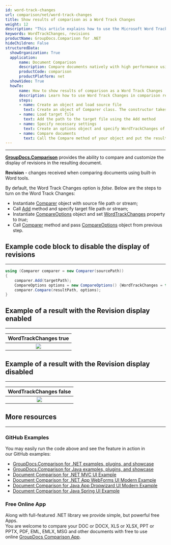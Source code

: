 ```yaml
---
id: word-track-changes
url: comparison/net/word-track-changes
title: Show results of comparison as a Word Track Changes
weight: 12
description: "This article explains how to use the Microsoft Word Track Changes comparing as a built in feature in GroupDocs.Comparison for .NET."
keywords: WordTrackChanges, revisions
productName: GroupDocs.Comparison for .NET
hideChildren: False
structuredData:
  showOrganization: True
  application:    
      name: Document Comparison   
      description: Compare documents natively with high performance using C# language and GroupDocs.Comparison for .NET
      productCode: comparison
      productPlatform: net
  showVideo: True
  howTo:
      name: How to show results of comparison as a Word Track Changes 
      description: Learn how to use Word Track Changes in comparison result
      steps:
      - name: Create an object and load source file
        text: Create an object of Comparer class. The constructor takes the source file path parameter. You may specify absolute or relative file path as per your requirements.
      - name: Load target file
        text: Add the path to the target file using the Add method
      - name: Specify necessary settings
        text: Create an options object and specify WordTrackChanges of true value.
      - name: Compare documents
        text: Call the Compare method of your object and put the resulting file path parameter and the options object.
---
```


***

**[GroupDocs.Comparison](https://products.groupdocs.com/comparison/net)** provides the ability to compare and customize the display of revisions in the resulting document.

**Revision** - changes received when comparing documents using built-in Word tools.

By default, the Word Track Changes option is *false*. Below are the steps to turn on the Word Track Changes:

*   Instantiate [Comparer](https://apireference.groupdocs.com/comparison/net/groupdocs.comparison/comparer) object with source file path or stream;
*   Call [Add](https://apireference.groupdocs.com/comparison/net/groupdocs.comparison/comparer/methods/add/index) method and specify target file path or stream;
*   Instantiate [CompareOptions](https://apireference.groupdocs.com/comparison/net/groupdocs.comparison.options/compareoptions) object and set [WordTrackChanges](https://apireference.groupdocs.com/comparison/net/groupdocs.comparison.options/compareoptions/properties/wordtrackchanges) property to *true*;
*   Call [Comparer](https://apireference.groupdocs.com/comparison/net/groupdocs.comparison/comparer) method and pass [CompareOptions](https://apireference.groupdocs.com/comparison/net/groupdocs.comparison.options/compareoptions) object from previous step.

## Example code block to disable the display of revisions

---

```csharp
using (Comparer comparer = new Comparer(sourcePath))
{
    comparer.Add(targetPath);
    CompareOptions options = new CompareOptions() {WordTrackChanges = true};
    comparer.Compare(resultPath, options);
}
```

## Example of a result with the Revision display enabled

---

| WordTrackChanges true |
|:---:|
| ![](comparison/net/images/word-track-changes-option-true.png) |

## Example of a result with the Revision display disabled

---

| WordTrackChanges false |
|:---:|
| ![](comparison/net/images/word-track-changes-option-false.png) |

## More resources

---

### GitHub Examples
You may easily run the code above and see the feature in action in our GitHub examples:
*   [GroupDocs.Comparison for .NET examples, plugins, and showcase](https://github.com/groupdocs-comparison/GroupDocs.Comparison-for-.NET)
*   [GroupDocs.Comparison for Java examples, plugins, and showcase](https://github.com/groupdocs-comparison/GroupDocs.Comparison-for-Java)
*   [Document Comparison for .NET MVC UI Example](https://github.com/groupdocs-comparison/GroupDocs.Comparison-for-.NET-MVC)
*   [Document Comparison for .NET App WebForms UI Modern Example](https://github.com/groupdocs-comparison/GroupDocs.Comparison-for-.NET-WebForms)
*   [Document Comparison for Java App Dropwizard UI Modern Example](https://github.com/groupdocs-comparison/GroupDocs.Comparison-for-Java-Dropwizard)
*   [Document Comparison for Java Spring UI Example](https://github.com/groupdocs-comparison/GroupDocs.Comparison-for-Java-Spring)
    
### Free Online App
Along with full-featured .NET library we provide simple, but powerful free Apps.  
You are welcome to compare your DOC or DOCX, XLS or XLSX, PPT or PPTX, PDF, EML, EMLX, MSG and other documents with free to use online [GroupDocs Comparison App](https://products.groupdocs.app/comparison).